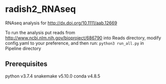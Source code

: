 # radish2_RNAseq
RNAseq analysis for http://dx.doi.org/10.1111/aab.12669

To run the analysis put reads from http://www.ncbi.nlm.nih.gov/bioproject/686790 into Reads directory, modify config.yaml to your preference, and then run: `python3 run_all.py` in Pipeline directory

## Prerequisites
python v3.7.4
snakemake v5.10.0
conda v4.8.5
